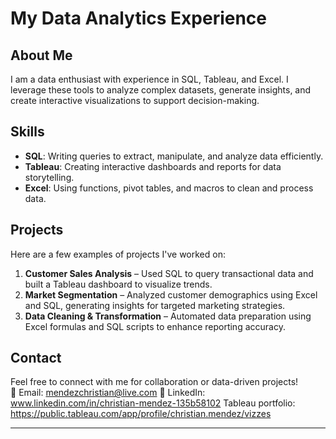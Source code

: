 # My Data Analytics Experience  

## About Me  
I am a data enthusiast with experience in SQL, Tableau, and Excel. I leverage these tools to analyze complex datasets, generate insights, and create interactive visualizations to support decision-making.

## Skills  

- **SQL**: Writing queries to extract, manipulate, and analyze data efficiently.  
- **Tableau**: Creating interactive dashboards and reports for data storytelling.  
- **Excel**: Using functions, pivot tables, and macros to clean and process data.  

## Projects  

Here are a few examples of projects I've worked on:  

1. **Customer Sales Analysis** – Used SQL to query transactional data and built a Tableau dashboard to visualize trends.  
2. **Market Segmentation** – Analyzed customer demographics using Excel and SQL, generating insights for targeted marketing strategies.  
3. **Data Cleaning & Transformation** – Automated data preparation using Excel formulas and SQL scripts to enhance reporting accuracy.  

## Contact  

Feel free to connect with me for collaboration or data-driven projects!  
📧 Email: mendezchristian@live.com
🔗 LinkedIn: www.linkedin.com/in/christian-mendez-135b58102
Tableau portfolio:  https://public.tableau.com/app/profile/christian.mendez/vizzes

---
